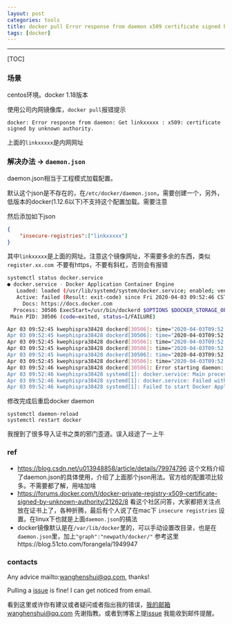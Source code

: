 ```yaml
---
layout: post
categories: tools
title: docker pull Error response from daemon x509 certificate signed by unknown authority.
tags: [docker]
---
```


  

---

[TOC]

### 场景

centos环境。docker 1.18版本

使用公司内网镜像库，`docker pull`报错提示

```shell
docker: Error response from daemon: Get linkxxxxx : x509: certificate signed by unknown authority.
```

上面的`linkxxxxx`是内网网址

### 解决办法 -> `daemon.json`

daemon.json相当于工程模式加载配置。

默认这个json是不存在的，在`/etc/docker/daemon.json`，需要创建一个，另外，低版本的docker(1.12.6以下)不支持这个配置加载。需要注意

然后添加如下json

```json
{
    "insecure-registries":["linkxxxxx"]
}
```

其中`linkxxxxx`是上面的网址。注意这个镜像网址，不需要多余的东西，类似 `register.xx.com `不要有https，不要有斜杠，否则会有报错

```bash
systemctl status docker.service
● docker.service - Docker Application Container Engine
   Loaded: loaded (/usr/lib/systemd/system/docker.service; enabled; vendor preset: disabled)
   Active: failed (Result: exit-code) since Fri 2020-04-03 09:52:46 CST; 53s ago
     Docs: https://docs.docker.com
  Process: 30506 ExecStart=/usr/bin/dockerd $OPTIONS $DOCKER_STORAGE_OPTIONS $DOCKER_NETWORK_OPTIONS $INSECURE_REGISTRY (code=exited, status=1/FAILURE)
 Main PID: 30506 (code=exited, status=1/FAILURE)

Apr 03 09:52:45 kwephispra38428 dockerd[30506]: time="2020-04-03T09:52:45.183750000+08:00" level=info msg=serving... address="/var/run/docker/containerd/cont>
Apr 03 09:52:45 kwephispra38428 dockerd[30506]: time="2020-04-03T09:52:45.183810260+08:00" level=info msg=serving... address="/var/run/docker/containerd/cont>
Apr 03 09:52:45 kwephispra38428 dockerd[30506]: time="2020-04-03T09:52:45.183828300+08:00" level=info msg="containerd successfully booted in 0.006990s"
Apr 03 09:52:45 kwephispra38428 dockerd[30506]: time="2020-04-03T09:52:45.188993960+08:00" level=info msg="pickfirstBalancer: HandleSubConnStateChange: 0x400>
Apr 03 09:52:45 kwephispra38428 dockerd[30506]: time="2020-04-03T09:52:45.189921780+08:00" level=warning msg="insecure registry https://registry-xx>
Apr 03 09:52:45 kwephispra38428 dockerd[30506]: time="2020-04-03T09:52:45.190047920+08:00" level=info msg="stopping healthcheck following graceful shutdown" >
Apr 03 09:52:46 kwephispra38428 dockerd[30506]: Error starting daemon: insecure registry registry-xx.com/ is not valid: invalid host "
Apr 03 09:52:46 kwephispra38428 systemd[1]: docker.service: Main process exited, code=exited, status=1/FAILURE
Apr 03 09:52:46 kwephispra38428 systemd[1]: docker.service: Failed with result 'exit-code'.
Apr 03 09:52:46 kwephispra38428 systemd[1]: Failed to start Docker Application Container Engine.

```



修改完成后重启docker daemon

```shell
systemctl daemon-reload
systemctl restart docker
```



我搜到了很多导入证书之类的邪门歪道。误入歧途了一上午



### ref

- https://blog.csdn.net/u013948858/article/details/79974796 这个文档介绍了daemon.json的具体使用，介绍了上面那个json用法。官方给的配置项比较多。不需要都了解，用啥加啥
- https://forums.docker.com/t/docker-private-registry-x509-certificate-signed-by-unknown-authority/21262/8 看这个社区问答，大家都把关注点放在证书上了，各种折腾，最后有个人说了在mac下 `insecure registries` 设置。在linux下也就是上面`daemon.json`的搞法
- docker镜像默认是在`/var/lib/docker`里的，可以手动设置改目录，也是在`daemon.json`里，加上`"graph":"newpath/docker/"` 参考这里https://blog.51cto.com/forangela/1949947

### contacts

Any advice mailto:wanghenshui@qq.com, thanks! 

Pulling a [issue](https://github.com/wanghenshui/wanghenshui.github.io/issues/new) is fine! I can get noticed from email.

看到这里或许你有建议或者疑问或者指出我的错误，我的邮箱wanghenshui@qq.com 先谢指教。或者到博客上提[issue](https://github.com/wanghenshui/wanghenshui.github.io/issues/new) 我能收到邮件提醒。


